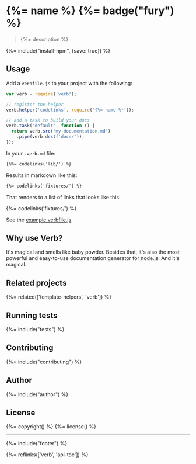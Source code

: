 # {%= name %} {%= badge("fury") %}

> {%= description %}

{%= include("install-npm", {save: true}) %}

## Usage

Add a `verbfile.js` to your project with the following:

```js
var verb = require('verb');

// register the helper
verb.helper('codelinks', require('{%= name %}'));

// add a task to build your docs
verb.task('default', function () {
  return verb.src('my-documentation.md')
    .pipe(verb.dest('docs/'));
});
```

In your `.verb.md` file:

```markdown
{%%= codelinks('lib/') %}
```

Results in markdown like this:

```markdown
{%= codelinks('fixtures/') %}
```

That renders to a list of links that looks like this:

{%= codelinks('fixtures/') %}

See the [example verbfile.js](./verbfile.js).

## Why use Verb?
It's magical and smells like baby powder. Besides that, it's also the most powerful and easy-to-use documentation generator for node.js. And it's magical.

## Related projects
{%= related(['template-helpers', 'verb']) %}  

## Running tests
{%= include("tests") %}

## Contributing
{%= include("contributing") %}

## Author
{%= include("author") %}

## License
{%= copyright() %}
{%= license() %}

***

{%= include("footer") %}

{%= reflinks(['verb', 'api-toc']) %}
